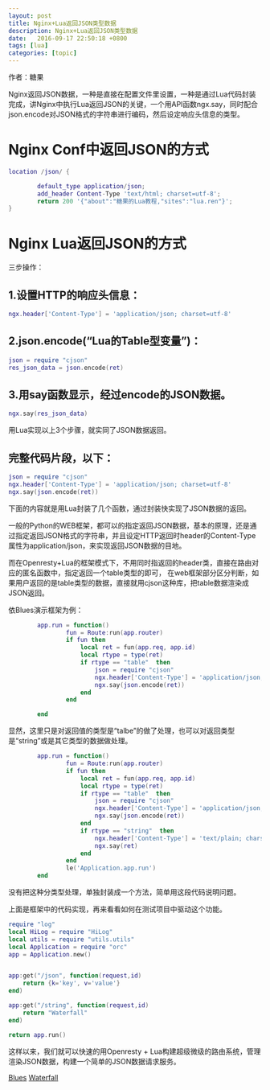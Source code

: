 ```yaml
---
layout: post
title: Nginx+Lua返回JSON类型数据
description: Nginx+Lua返回JSON类型数据
date:   2016-09-17 22:50:18 +0800 
tags: [lua]
categories: [topic]
---
```

作者：糖果


Nginx返回JSON数据，一种是直接在配置文件里设置，一种是通过Lua代码封装完成，讲Nginx中执行Lua返回JSON的关键，一个用API函数ngx.say，同时配合json.encode对JSON格式的字符串进行编码，然后设定响应头信息的类型。


# Nginx Conf中返回JSON的方式

```lua
location /json/ {

	    default_type application/json;
	    add_header Content-Type 'text/html; charset=utf-8';
	    return 200 '{"about":"糖果的Lua教程,"sites":"lua.ren"}';
}


```


# Nginx Lua返回JSON的方式 

三步操作：

## 1.设置HTTP的响应头信息： 
```lua
ngx.header['Content-Type'] = 'application/json; charset=utf-8'
```
## 2.json.encode(“Lua的Table型变量”)： 
```lua
json = require "cjson" 
res_json_data = json.encode(ret)
```
## 3.用say函数显示，经过encode的JSON数据。
```lua
ngx.say(res_json_data)
```

用Lua实现以上3个步骤，就实同了JSON数据返回。

## 完整代码片段，以下：

```lua
json = require "cjson"
ngx.header['Content-Type'] = 'application/json; charset=utf-8'
ngx.say(json.encode(ret))
```


下面的内容就是用Lua封装了几个函数，通过封装快实现了JSON数据的返回。


一般的Python的WEB框架，都可以的指定返回JSON数据，基本的原理，还是通过指定返回JSON格式的字符串，并且设定HTTP返回时header的Content-Type属性为application/json，来实现返回JSON数据的目地。

而在Openresty+Lua的框架模式下，不用同时指返回的header类，直接在路由对应的匿名函数中，指定返回一个table类型的即可， 在web框架部分区分判断，如果用户返回的是table类型的数据，直接就用cjson这种库，把table数据渲染成JSON返回。


依Blues演示框架为例：

```lua
        app.run = function()
                fun = Route:run(app.router)
                if fun then
                    local ret = fun(app.req, app.id)
                    local rtype = type(ret)
                    if rtype == "table"  then
                        json = require "cjson"
                        ngx.header['Content-Type'] = 'application/json; charset=utf-8'
                        ngx.say(json.encode(ret))
                    end 
                end 

        end 
```

显然，这里只是对返回值的类型是“talbe”的做了处理，也可以对返回类型是“string”或是其它类型的数据做处理。


```lua
        app.run = function()
                fun = Route:run(app.router)
                if fun then
                    local ret = fun(app.req, app.id)
                    local rtype = type(ret)
                    if rtype == "table"  then
                        json = require "cjson"
                        ngx.header['Content-Type'] = 'application/json; charset=utf-8'
                        ngx.say(json.encode(ret))
                    end
                    if rtype == "string"  then
                        ngx.header['Content-Type'] = 'text/plain; charset=UTF-8'
                        ngx.say(ret)
                    end
                end
                le('Application.app.run')
        end
```

没有把这种分类型处理，单独封装成一个方法，简单用这段代码说明问题。

上面是框架中的代码实现，再来看看如何在测试项目中驱动这个功能。


```lua
require "log"
local HiLog = require "HiLog"
local utils = require "utils.utils"
local Application = require "orc"
app = Application.new()


app:get("/json", function(request,id)
    return {k='key', v='value'}    
end)

app:get("/string", function(request,id)
    return "Waterfall"
end)

return app.run()
```
这样以来，我们就可以快速的用Openresty + Lua构建超级微级的路由系统，管理渲染JSON数据，构建一个简单的JSON数据请求服务。

[Blues](https://github.com/shengnoah/Blues)
[Waterfall](https://github.com/shengnoah/Waterfall)